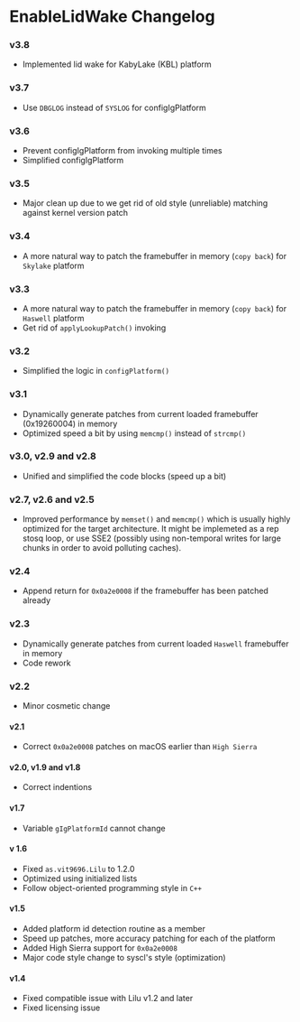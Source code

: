 EnableLidWake Changelog
==============
### v3.8

- Implemented lid wake for KabyLake (KBL) platform

### v3.7

- Use ```DBGLOG``` instead of ```SYSLOG``` for configIgPlatform

### v3.6

- Prevent configIgPlatform from invoking multiple times
- Simplified configIgPlatform

### v3.5

- Major clean up due to we get rid of old style (unreliable) matching against kernel version patch

### v3.4

- A more natural way to patch the framebuffer in memory (```copy back```) for ```Skylake``` platform

### v3.3

- A more natural way to patch the framebuffer in memory (```copy back```) for ```Haswell``` platform
- Get rid of ```applyLookupPatch()``` invoking

### v3.2

- Simplified the logic in ```configPlatform()```

### v3.1

- Dynamically generate patches from current loaded framebuffer (0x19260004) in memory
- Optimized speed a bit by using ```memcmp()``` instead of  ```strcmp()```

### v3.0, v2.9 and v2.8

- Unified and simplified the code blocks (speed up a bit)

### v2.7, v2.6 and v2.5
- Improved performance by  ```memset()``` and ```memcmp()``` which is usually highly optimized for the target architecture. It might be implemeted as a rep stosq loop, or use SSE2 (possibly using non-temporal writes for large chunks in order to avoid polluting caches).

### v2.4

- Append return for ```0x0a2e0008``` if the framebuffer has been patched already

### v2.3

- Dynamically generate patches from current loaded ```Haswell``` framebuffer in memory
- Code rework

### v2.2

- Minor cosmetic change

#### v2.1
- Correct ```0x0a2e0008``` patches on macOS earlier than ```High Sierra```

#### v2.0, v1.9 and v1.8
- Correct indentions

#### v1.7
- Variable ```gIgPlatformId``` cannot change

#### v 1.6
- Fixed ```as.vit9696.Lilu``` to 1.2.0
- Optimized using initialized lists
- Follow object-oriented programming style in ```C++```

#### v1.5
- Added platform id detection routine as a member 
- Speed up patches, more accuracy patching for each of the platform
- Added High Sierra support for ```0x0a2e0008```
- Major code style change to syscl's style (optimization)

#### v1.4
- Fixed compatible issue with Lilu v1.2 and later
- Fixed licensing issue
